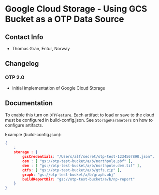 # Google Cloud Storage - Using GCS Bucket as a OTP Data Source 

## Contact Info

- Thomas Gran, Entur, Norway


## Changelog

### OTP 2.0
- Initial implementation of Google Cloud Storage

## Documentation
To enable this turn on `OTPFeature`. Each artifact to load or save to the cloud must be 
configured in build-config.json. See `StorageParameters` on how to configure artifacts.

Example (build-config.json):
```json
{
    :
    storage : {
        gcsCredentials: "/Users/alf/secret/otp-test-1234567890.json",
        osm : [ "gs://otp-test-bucket/a/b/northpole.pbf" ], 
        dem : [ "gs://otp-test-bucket/a/b/northpole.dem.tif" ],
        gtfs: [ "gs://otp-test-bucket/a/b/gtfs.zip" ],
        graph: "gs://otp-test-bucket/a/b/graph.obj"
        buildReportDir: "gs://otp-test-bucket/a/b/np-report"
    }
}
```

